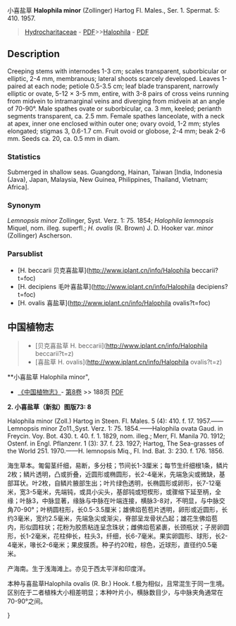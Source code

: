 小喜盐草 **Halophila minor** (Zollinger) Hartog Fl. Males., Ser. 1. Spermat. 5: 410. 1957.

> [Hydrocharitaceae](http://www.iplant.cn/info/Hydrocharitaceae?t=foc) - [PDF](http://www.iplant.cn/foc/pdf/Hydrocharitaceae.pdf)>>[Halophila](http://www.iplant.cn/info/Halophila?t=foc) - [PDF](http://www.iplant.cn/foc/pdf/Halophila.pdf)

## Description

Creeping stems with internodes 1-3 cm; scales transparent, suborbicular or elliptic, 2-4 mm, membranous; lateral shoots scarcely developed. Leaves 1-paired at each node; petiole 0.5-3.5 cm; leaf blade transparent, narrowly elliptic or ovate, 5-12 × 3-5 mm, entire, with 3-8 pairs of cross veins running from midvein to intramarginal veins and diverging from midvein at an angle of 70-90°. Male spathes ovate or suborbicular, ca. 3 mm, keeled; perianth segments transparent, ca. 2.5 mm. Female spathes lanceolate, with a neck at apex, inner one enclosed within outer one; ovary ovoid, 1-2 mm; styles elongated; stigmas 3, 0.6-1.7 cm. Fruit ovoid or globose, 2-4 mm; beak 2-6 mm. Seeds ca. 20, ca. 0.5 mm in diam.

### Statistics
Submerged in shallow seas. Guangdong, Hainan, Taiwan [India, Indonesia (Java), Japan, Malaysia, New Guinea, Philippines, Thailand, Vietnam; Africa].

### Synonym
*Lemnopsis minor* Zollinger, Syst. Verz. 1: 75. 1854; *Halophila lemnopsis* Miquel, nom. illeg. superfl.; *H. ovalis* (R. Brown) J. D. Hooker var. *minor* (Zollinger) Ascherson.

### Parsublist

* [H.  beccarii  贝克喜盐草](http://www.iplant.cn/info/Halophila beccarii?t=foc)
* [H.  decipiens  毛叶喜盐草](http://www.iplant.cn/info/Halophila decipiens?t=foc)
* [H.  ovalis  喜盐草](http://www.iplant.cn/info/Halophila ovalis?t=foc)

## 中国植物志

> * [贝克喜盐草  H.  beccarii](http://www.iplant.cn/info/Halophila beccarii?t=z)
> * [喜盐草  H.  ovalis](http://www.iplant.cn/info/Halophila ovalis?t=z)

**小喜盐草 Halophila minor",

* [《中国植物志》](http://www.iplant.cn/frps)- [第8卷](http://www.iplant.cn/frps/vol/8) >> 188页 [PDF](http://www.iplant.cn/frps/pdf/8/188.pdf)

**2. 小喜盐草（新拟）图版73: 8**

Halophila minor (Zoll.) Hartog in Steen. Fl. Males. 5 (4): 410. f. 17. 1957.——Lemnopsis minor Zo11.,Syst. Verz. 1: 75. 1854.——Halophila ovata Gaud. in Freycin. Voy. Bot. 430. t. 40. f. 1. 1829, nom. illeg.; Merr, Fl. Manila 70. 1912; Ostenf. in Engl. Pflanzenr. 1 (3): 37. f. 23. 1927; Hartog, The Sea-grasses of the World 251. 1970.——H. lemnopsis Miq., Fl. Ind. Bat. 3: 230. f. 176. 1856.

海生草本。匍匐茎纤细，易断，多分枝；节间长1-3厘米；每节生纤细根1条，鳞片2枚；鳞片透明，凸或折叠，近圆形或椭圆形，长2-4毫米，先端急尖或微缺，基部耳状。叶2枚，自鳞片腋部生出；叶片绿色透明，长椭圆形或卵形，长7-12毫米，宽3-5毫米，先端钝，或具小尖头，基部钝或短楔形，或骤缩下延至柄，全缘；叶脉3，中脉显著，缘脉与中脉在叶端连接，横脉3-8对，不明显，与中脉交角70-90°；叶柄圆柱形，长0.5-3.5厘米；雄佛焰苞苞片透明，卵形或近圆形，长约3毫米，宽约2.5毫米，先端急尖或渐尖，脊部呈龙骨状凸起；雄花生佛焰苞内，形似圆柱状；花粉为胶质粘连呈念珠状；雌佛焰苞紧裹，长颈瓶状；子房卵圆形，长1-2毫米，花柱伸长，柱头3，纤细，长6-7毫米。果实卵圆形、球形，长2-4毫米，喙长2-6毫米；果皮膜质。种子约20粒，棕色，近球形，直径约0.5毫米。

产海南。生于浅海滩上。亦见于西太平洋和印度洋。

本种与喜盐草Halophila ovalis (R. Br.) Hook. f.极为相似，且常混生于同一生境。区别在于二者植株大小相差明显；本种叶片小，横脉数目少，与中脉夹角通常在70-90°之间。

}